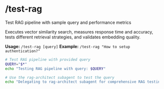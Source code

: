 # /test-rag

Test RAG pipeline with sample query and performance metrics

Executes vector similarity search, measures response time and accuracy, tests different retrieval strategies, and validates embedding quality.

**Usage:** `/test-rag [query]`
**Example:** `/test-rag "How to setup authentication?"`

```bash
# Test RAG pipeline with provided query
QUERY="$*"
echo "Testing RAG pipeline with query: $QUERY"

# Use the rag-architect subagent to test the query
echo "Delegating to rag-architect subagent for comprehensive RAG testing..."
```